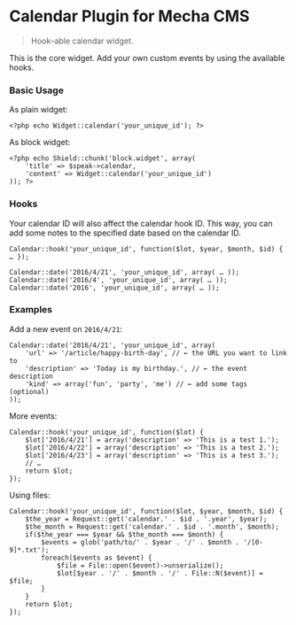 Calendar Plugin for Mecha CMS
=============================

> Hook–able calendar widget.

This is the core widget. Add your own custom events by using the available hooks.

### Basic Usage

As plain widget:

~~~ .php
<?php echo Widget::calendar('your_unique_id'); ?>
~~~

As block widget:

~~~ .php
<?php echo Shield::chunk('block.widget', array(
    'title' => $speak->calendar,
    'content' => Widget::calendar('your_unique_id')
)); ?>
~~~

### Hooks

Your calendar ID will also affect the calendar hook ID. This way, you can add some notes to the specified date based on the calendar ID.

~~~ .php
Calendar::hook('your_unique_id', function($lot, $year, $month, $id) { … });
~~~

~~~ .php
Calendar::date('2016/4/21', 'your_unique_id', array( … ));
Calendar::date('2016/4', 'your_unique_id', array( … ));
Calendar::date('2016', 'your_unique_id', array( … ));
~~~

### Examples

Add a new event on `2016/4/21`:

~~~ .php
Calendar::date('2016/4/21', 'your_unique_id', array(
    'url' => '/article/happy-birth-day', // ← the URL you want to link to
    'description' => 'Today is my birthday.', // ← the event description
    'kind' => array('fun', 'party', 'me') // ← add some tags (optional)
));
~~~

More events:

~~~ .php
Calendar::hook('your_unique_id', function($lot) {
    $lot['2016/4/21'] = array('description' => 'This is a test 1.');
    $lot['2016/4/22'] = array('description' => 'This is a test 2.');
    $lot['2016/4/23'] = array('description' => 'This is a test 3.');
    // …
    return $lot;
});
~~~

Using files:

~~~ .php
Calendar::hook('your_unique_id', function($lot, $year, $month, $id) {
    $the_year = Request::get('calendar.' . $id . '.year', $year);
    $the_month = Request::get('calendar.' . $id . '.month', $month);
    if($the_year === $year && $the_month === $month) {
        $events = glob('path/to/' . $year . '/' . $month . '/[0-9]*.txt');
        foreach($events as $event) {
            $file = File::open($event)->unserialize();
            $lot[$year . '/' . $month . '/' . File::N($event)] = $file;
        }
    }
    return $lot;
});
~~~